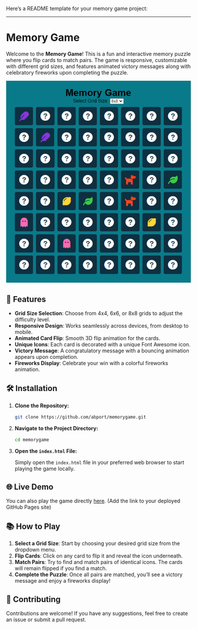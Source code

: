 Here’s a README template for your memory game project:

---

# Memory Game

Welcome to the **Memory Game**! This is a fun and interactive memory puzzle where you flip cards to match pairs. The game is responsive, customizable with different grid sizes, and features animated victory messages along with celebratory fireworks upon completing the puzzle.

![Memory Game](https://github.com/abport/MemoryGame/blob/main/memory_game.png)

## 🚀 Features

- **Grid Size Selection**: Choose from 4x4, 6x6, or 8x8 grids to adjust the difficulty level.
- **Responsive Design**: Works seamlessly across devices, from desktop to mobile.
- **Animated Card Flip**: Smooth 3D flip animation for the cards.
- **Unique Icons**: Each card is decorated with a unique Font Awesome icon.
- **Victory Message**: A congratulatory message with a bouncing animation appears upon completion.
- **Fireworks Display**: Celebrate your win with a colorful fireworks animation.

## 🛠️ Installation

1. **Clone the Repository:**

   ```bash
   git clone https://github.com/abport/memorygame.git
   ```

2. **Navigate to the Project Directory:**

   ```bash
   cd memorygame
   ```

3. **Open the `index.html` File:**

   Simply open the `index.html` file in your preferred web browser to start playing the game locally.

## 🌐 Live Demo

You can also play the game directly [here](https://abport.github.io/MemoryGame/). (Add the link to your deployed GitHub Pages site)

## 📚 How to Play

1. **Select a Grid Size**: Start by choosing your desired grid size from the dropdown menu.
2. **Flip Cards**: Click on any card to flip it and reveal the icon underneath.
3. **Match Pairs**: Try to find and match pairs of identical icons. The cards will remain flipped if you find a match.
4. **Complete the Puzzle**: Once all pairs are matched, you’ll see a victory message and enjoy a fireworks display!


## 💬 Contributing

Contributions are welcome! If you have any suggestions, feel free to create an issue or submit a pull request.


